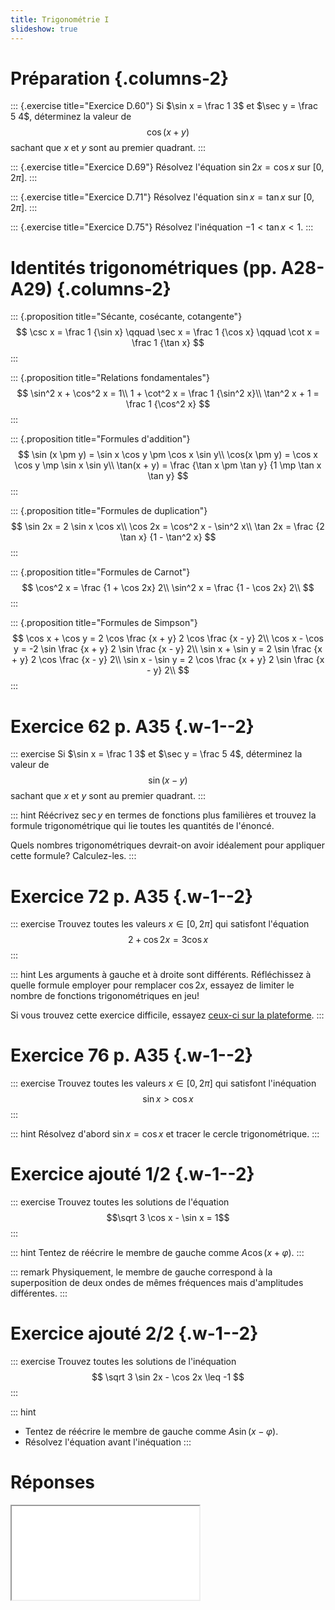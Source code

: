 ```yaml
---
title: Trigonométrie I
slideshow: true
---
```


# Préparation {.columns-2}

::: {.exercise title="Exercice D.60"}
Si $\sin x = \frac 1 3$ et $\sec y = \frac 5 4$,
déterminez la valeur de $$\cos(x + y)$$ sachant que $x$ et $y$ sont au premier quadrant.
:::

::: {.exercise title="Exercice D.69"}
Résolvez l'équation $\sin 2x = \cos x$ sur $[0, 2\pi]$.
:::

::: {.exercise title="Exercice D.71"}
Résolvez l'équation $\sin x = \tan x$ sur $[0, 2\pi]$.
:::

::: {.exercise title="Exercice D.75"}
Résolvez l'inéquation $-1 < \tan x < 1$.
:::

# Identités trigonométriques (pp. A28-A29) {.columns-2}

::: {.proposition title="Sécante, cosécante, cotangente"}
$$
\csc x = \frac 1 {\sin x}
\qquad \sec x = \frac 1 {\cos x}
\qquad \cot x = \frac 1 {\tan x}
$$
:::

::: {.proposition title="Relations fondamentales"}
$$
\sin^2 x + \cos^2 x = 1\\
1 + \cot^2 x = \frac 1 {\sin^2 x}\\
\tan^2 x + 1 = \frac 1 {\cos^2 x}
$$
:::

::: {.proposition title="Formules d'addition"}
$$
\sin (x \pm y) = \sin x \cos y \pm \cos x \sin y\\
\cos(x \pm y) = \cos x \cos y \mp \sin x \sin y\\
\tan(x + y) = \frac {\tan x \pm \tan y} {1 \mp \tan x \tan y}
$$
:::

::: {.proposition title="Formules de duplication"}
$$
\sin 2x = 2 \sin x \cos x\\
\cos 2x = \cos^2 x - \sin^2 x\\
\tan 2x = \frac {2 \tan x} {1 - \tan^2 x}
$$
:::

::: {.proposition title="Formules de Carnot"}
$$
\cos^2 x = \frac {1 + \cos 2x} 2\\
\sin^2 x = \frac {1 - \cos 2x} 2\\
$$
:::

::: {.proposition title="Formules de Simpson"}
$$
\cos x + \cos y = 2 \cos \frac {x + y} 2 \cos \frac {x - y} 2\\
\cos x - \cos y = -2 \sin \frac {x + y} 2 \sin \frac {x - y} 2\\
\sin x + \sin y = 2 \sin \frac {x + y} 2 \cos \frac {x - y} 2\\
\sin x - \sin y = 2 \cos \frac {x + y} 2 \sin \frac {x - y} 2\\
$$
:::

# Exercice 62 p. A35 {.w-1--2}

::: exercise
Si $\sin x = \frac 1 3$ et $\sec y = \frac 5 4$,
déterminez la valeur de $$\sin (x - y)$$ sachant que $x$ et $y$ sont au premier quadrant.
:::

::: hint
Réécrivez $\sec y$ en termes de fonctions plus familières
et trouvez la formule trigonométrique qui lie toutes les quantités de l'énoncé.

Quels nombres trigonométriques devrait-on avoir idéalement pour appliquer cette formule?
Calculez-les.
:::

# Exercice 72 p. A35 {.w-1--2}

::: exercise
Trouvez toutes les valeurs $x \in [0, 2\pi]$ qui satisfont l'équation
$$2 + \cos 2x = 3 \cos x$$
:::

::: hint
Les arguments à gauche et à droite sont différents.
Réfléchissez à quelle formule employer pour remplacer $\cos 2x$,
essayez de limiter le nombre de fonctions trigonométriques en jeu!

Si vous trouvez cette exercice difficile,
essayez [ceux-ci sur la plateforme](/skills/trigonometry/simple-equations).
:::

# Exercice 76 p. A35 {.w-1--2}

::: exercise
Trouvez toutes les valeurs $x \in [0, 2\pi]$ qui satisfont l'inéquation
$$\sin x > \cos x$$
:::

::: hint
Résolvez d'abord $\sin x = \cos x$ et tracer le cercle trigonométrique.
:::

# Exercice ajouté 1/2 {.w-1--2}

::: exercise
Trouvez toutes les solutions de l'équation
$$\sqrt 3 \cos x - \sin x = 1$$
:::

::: hint
Tentez de réécrire le membre de gauche comme $A \cos(x + \varphi)$.
:::

::: remark
Physiquement, le membre de gauche correspond à la superposition de deux ondes de mêmes fréquences mais d'amplitudes différentes.
:::

# Exercice ajouté 2/2 {.w-1--2}

::: exercise
Trouvez toutes les solutions de l'inéquation
$$
\sqrt 3 \sin 2x - \cos 2x \leq -1
$$
:::

::: hint
- Tentez de réécrire le membre de gauche comme $A \sin(x - \varphi)$.
- Résolvez l'équation avant l'inéquation
:::

# Réponses

<Iframe class="w-full h-full" src="/documents/pm1c-answers.pdf#page=3" />

